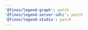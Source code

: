 ```yaml
---
'@finos/legend-graph': patch
'@finos/legend-server-sdlc': patch
'@finos/legend-studio': patch
---
```

